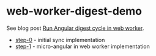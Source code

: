 # web-worker-digest-demo

See blog post [Run Angular digest cycle in web worker][post].

* [step-0][step-0] - initial sync implementation
* [step-1][step-1] - micro-angular in web worker implementation

[post]: (http://glebbahmutov.com/blog/run-angular-digest-cycle-in-web-worker/)
[step-0]: glebbahmutov.com/web-worker-digest-demo/step-0
[step-1]: glebbahmutov.com/web-worker-digest-demo/step-1
